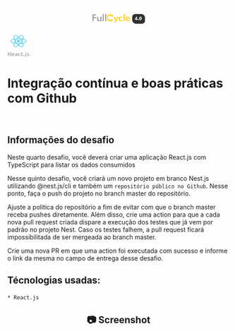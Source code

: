 <h1 align="center">
    <img width="120" height="40" src="https://github.com/trainningjava/Maratona-Full-Cycle-4.0/blob/master/public/assets/images/grupo_4378.png?raw=true">
</h1>

<img src="https://github.com/trainningjava/Maratona-Full-Cycle-4.0/blob/master/public/assets/images/react.png?raw=true" alt="Nest.js" width="50" height="50">
<h1>Integração contínua e boas práticas com Github</h1>
<br />

## Informações do desafio

Neste quarto desafio, você deverá criar uma aplicação React.js com TypeScript para listar os dados consumidos 

Nesse quinto desafio, você criará um novo projeto em branco Nest.js utilizando @nest.js/cli e também um 
`repositório público no Github`. Nesse ponto, faça o push do projeto no branch master do repositório.

Ajuste a política do repositório a fim de evitar com que o branch master receba pushes diretamente. 
Além disso, crie uma action para que a cada nova pull request criada dispare a execução dos testes 
que já vem por padrão no projeto Nest. Caso os testes falhem, a pull request ficará impossibilitada 
de ser mergeada ao branch master.

Crie uma nova PR em que uma action foi executada com sucesso e informe o link da mesma no campo de 
entrega desse desafio.

## Técnologias usadas:

```tecnologia
* React.js
```

<h2 align="center"> 📷 Screenshot </h2>

<p align="center">
<img width="600" src="">
</p>

